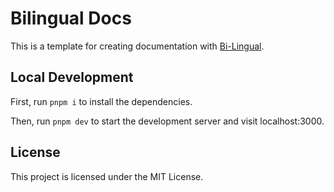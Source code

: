 # Bilingual Docs

This is a template for creating documentation with [Bi-Lingual](https://bilingual.bhudex.com).

## Local Development

First, run `pnpm i` to install the dependencies.

Then, run `pnpm dev` to start the development server and visit localhost:3000.

## License

This project is licensed under the MIT License.
